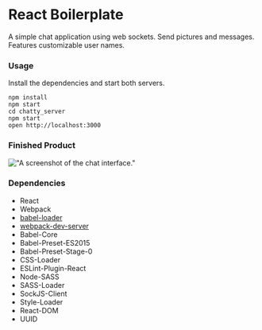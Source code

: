 React Boilerplate
=====================

A simple chat application using web sockets. Send pictures and messages. Features customizable user names.


### Usage

Install the dependencies and start both servers.

```
npm install
npm start
cd chatty_server
npm start
open http://localhost:3000
```

### Finished Product

!["A screenshot of the chat interface."]()


### Dependencies

* React
* Webpack
* [babel-loader](https://github.com/babel/babel-loader)
* [webpack-dev-server](https://github.com/webpack/webpack-dev-server)
* Babel-Core
* Babel-Preset-ES2015
* Babel-Preset-Stage-0
* CSS-Loader
* ESLint-Plugin-React
* Node-SASS
* SASS-Loader
* SockJS-Client
* Style-Loader
* React-DOM
* UUID
